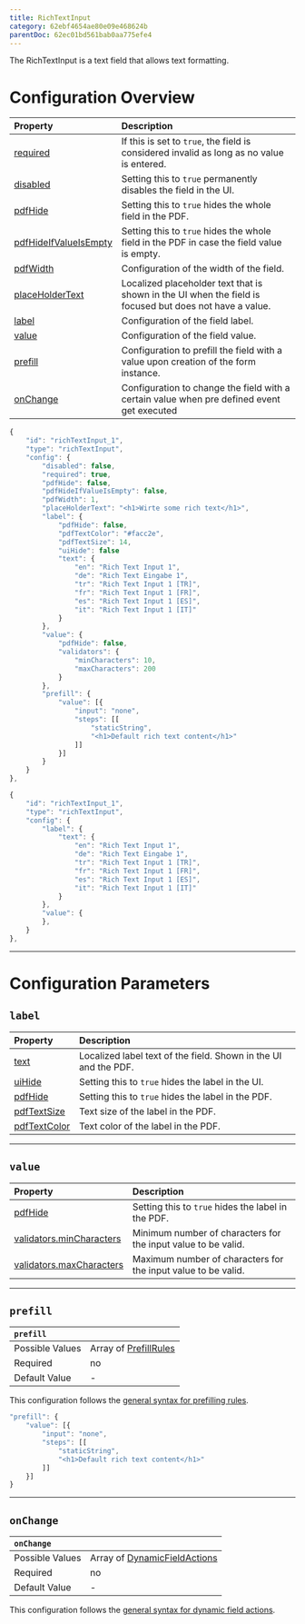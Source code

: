 ```yaml
---
title: RichTextInput
category: 62ebf4654ae80e09e468624b
parentDoc: 62ec01bd561bab0aa775efe4
---
```


The RichTextInput is a text field that allows text formatting.
# Configuration Overview

| Property                                                                     | Description                      |
| :--------------------------------------------------------------------------- | :--------------------------------|
| [required](./24-general-properties/#required)                                | If this is set to `true`, the field is considered invalid as long as no value is entered. |
| [disabled](./24-general-properties/#disabled)                                | Setting this to `true` permanently disables the field in the UI. |
| [pdfHide](./24-general-properties/#pdfhide)                                  | Setting this to `true` hides the whole field in the PDF. |
| [pdfHideIfValueIsEmpty](./24-general-properties/#pdfhideifvalueisempty)      | Setting this to `true` hides the whole field in the PDF in case the field value is empty. |
| [pdfWidth](./24-general-properties/#pdfwidth)                                | Configuration of the width of the field. |
| [placeHolderText](./24-general-properties/#placeholdertext)                  | Localized placeholder text that is shown in the UI when the field is focused but does not have a value. |
| [label](#label)                                                              | Configuration of the field label. |
| [value](#value)                                                              | Configuration of the field value. |
| [prefill](#prefill)                                                          | Configuration to prefill the field with a value upon creation of the form instance. |
| [onChange](#onchange)                                                        | Configuration to change the field with a certain value when pre defined event get executed |

``` typescript (complete)
{
    "id": "richTextInput_1",
    "type": "richTextInput",
    "config": {
        "disabled": false,
        "required": true,
        "pdfHide": false,
        "pdfHideIfValueIsEmpty": false,
        "pdfWidth": 1,
        "placeHolderText": "<h1>Wirte some rich text</h1>",
        "label": {
            "pdfHide": false,
            "pdfTextColor": "#facc2e",
            "pdfTextSize": 14,
            "uiHide": false
            "text": {
                "en": "Rich Text Input 1",
                "de": "Rich Text Eingabe 1",
                "tr": "Rich Text Input 1 [TR]",
                "fr": "Rich Text Input 1 [FR]",
                "es": "Rich Text Input 1 [ES]",
                "it": "Rich Text Input 1 [IT]"
            }
        },
        "value": {
            "pdfHide": false,
            "validators": {
                "minCharacters": 10,
                "maxCharacters": 200
            }
        },
        "prefill": {
            "value": [{
                "input": "none",
                "steps": [[
                    "staticString",
                    "<h1>Default rich text content</h1>"
                ]]
            }]
        }
    }
},
```
``` typescript (minimal)
{
    "id": "richTextInput_1",
    "type": "richTextInput",
    "config": {
        "label": {
            "text": {
                "en": "Rich Text Input 1",
                "de": "Rich Text Eingabe 1",
                "tr": "Rich Text Input 1 [TR]",
                "fr": "Rich Text Input 1 [FR]",
                "es": "Rich Text Input 1 [ES]",
                "it": "Rich Text Input 1 [IT]"
            }
        },
        "value": {
        },
    }
},
```

---
# Configuration Parameters

## `label`

| Property                                                    | Description                       |
| :---------------------------------------------------------- | :-------------------------------- |
| [text](./24-general-properties/#text)                       | Localized label text of the field. Shown in the UI and the PDF. |
| [uiHide](./24-general-properties/#uihide)                   | Setting this to `true` hides the label in the UI. |
| [pdfHide](./24-general-properties/#pdfhide)                 | Setting this to `true` hides the label in the PDF. |
| [pdfTextSize](./24-general-properties/#pdftextsize)         | Text size of the label in the PDF. |
| [pdfTextColor](./24-general-properties/#pdftextcolor)       | Text color of the label in the PDF. |

---
## `value`

| Property                                                                        | Description                                                                                     |
| :------------------------------------------------------------------------------ | :---------------------------------------------------------------------------------------------- |
| [pdfHide](./24-general-properties/#pdfhide)                                     | Setting this to `true` hides the label in the PDF. |
| [validators.minCharacters](./24-general-properties/#validatorsmincharacters)    | Minimum number of characters for the input value to be valid.                                   |
| [validators.maxCharacters](./24-general-properties/#validatorsmaxcharacters)    | Maximum number of characters for the input value to be valid.                                   |

---
## `prefill`

| `prefill`                  |                                                                     |
| :------------------------- | :--------------                                                     |
| Possible Values            | Array of [PrefillRules](./25-prefill-rules)            |
| Required                   | no                                                                  |
| Default Value              | -                                                                   |

This configuration follows the [general syntax for prefilling rules](./25-prefill-rules).

``` typescript 
"prefill": {
    "value": [{
        "input": "none",
        "steps": [[
            "staticString",
            "<h1>Default rich text content</h1>"
        ]]
    }]
}
```
---
## `onChange`

| `onChange`                 |                                                                        |
| :------------------------- | :--------------                                                        |
| Possible Values            | Array of [DynamicFieldActions](./26-on-change-rules) |
| Required                   | no                                                                     |
| Default Value              | -                                                                      |


This configuration follows the [general syntax for dynamic field actions](./26-on-change-rules).
